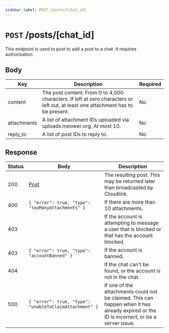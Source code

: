 ```yaml
---
sidebar_label: POST /posts/[chat_id]
---
```


# `POST` /posts/[chat_id]

This endpoint is used to post to add a post to a chat. It requires authorization.

## Body

<!-- prettier-ignore-start -->
| Key | Description | Required |
| - | - | - |
| content | The post content. From 0 to 4,000 characters. If left at zero characters or left out, at least one attachment has to be present. | No |
| attachments | A list of attachment IDs uploaded via uploads.meower.org. At most 10. | No |
| reply_to | A list of post IDs to reply to. | No |
<!-- prettier-ignore-end -->

## Response

<!-- prettier-ignore-start -->
| Status | Body | Description |
| - | - | - |
| 200 | [Post](../../objects/post) | The resulting post. This may be returned later than broadcasted by Cloudlink. |
| 400 | `{ "error": true, "type": "tooManyAttachments" }` | If there are more than 10 attachments. |
| 403 | | If the account is attempting to message a user that is blocked or that has the account blocked. |
| 403 | `{ "error": true, "type": "accountBanned" }` | If the account is banned. |
| 404 | | If the chat can't be found, or the account is not in the chat. |
| 500 | `{ "error": true, "type": "unableToClaimAttachment" }` | If one of the attachments could not be claimed. This can happen when it has already expired or the ID is incorrect, or be a server issue. |
<!-- prettier-ignore-end -->

